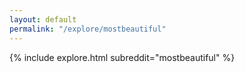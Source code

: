 ```yaml
---
layout: default
permalink: "/explore/mostbeautiful"
---
```


<link rel="stylesheet" type="text/css" href="/static/css/explore.css">
{% include explore.html subreddit="mostbeautiful" %}
